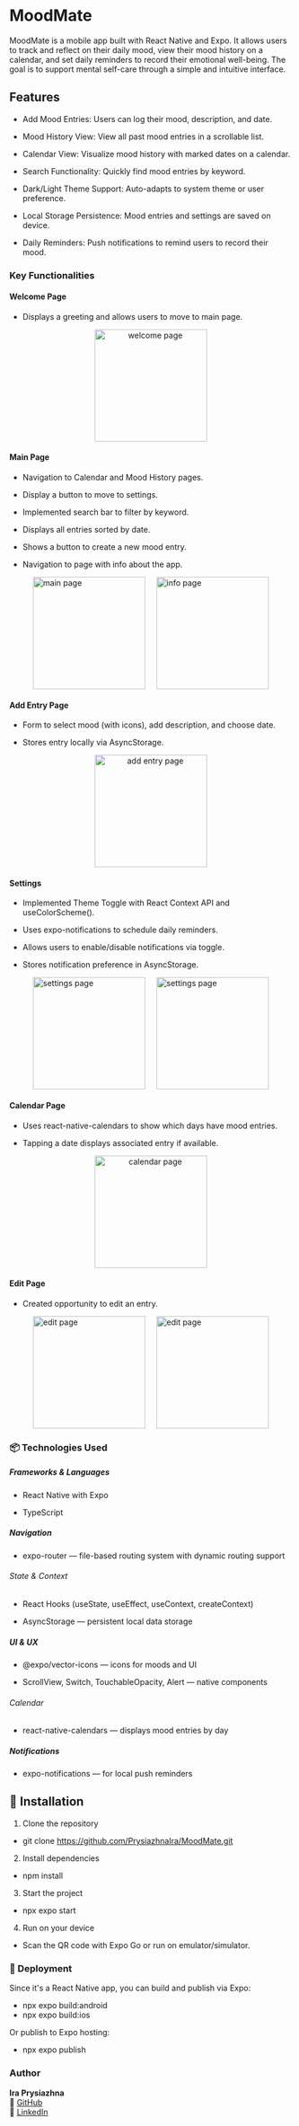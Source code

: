 # MoodMate

MoodMate is a mobile app built with React Native and Expo. It allows users to track and reflect on their daily mood, view their mood history on a calendar, and set daily reminders to record their emotional well-being. The goal is to support mental self-care through a simple and intuitive interface.

## Features

- Add Mood Entries: Users can log their mood, description, and date.

- Mood History View: View all past mood entries in a scrollable list.

- Calendar View: Visualize mood history with marked dates on a calendar.

- Search Functionality: Quickly find mood entries by keyword.

- Dark/Light Theme Support: Auto-adapts to system theme or user preference.

- Local Storage Persistence: Mood entries and settings are saved on device.

- Daily Reminders: Push notifications to remind users to record their mood.

### Key Functionalities

#### Welcome Page

- Displays a greeting and allows users to move to main page.
<p align="center">
<img src="./assets/images/1.jpg" alt="welcome page" width="200" >
</p>

#### Main Page

- Navigation to Calendar and Mood History pages.

- Display a button to move to settings.

- Implemented search bar to filter by keyword.

- Displays all entries sorted by date.

- Shows a button to create a new mood entry.

- Navigation to page with info about the app.

<div style="display: flex; gap: 20px; justify-content: center;">
  <img src="./assets/images/2.jpg" alt="main page" width="200">
  <img src="./assets/images/2.1.jpg" alt="info page" width="200">
</div>

#### Add Entry Page

- Form to select mood (with icons), add description, and choose date.

- Stores entry locally via AsyncStorage.

<p align="center">
<img src="./assets/images/3.jpg" alt="add entry page" width="200" >
</p>

#### Settings

- Implemented Theme Toggle with React Context API and useColorScheme().

- Uses expo-notifications to schedule daily reminders.

- Allows users to enable/disable notifications via toggle.

- Stores notification preference in AsyncStorage.

<div style="display: flex; gap: 20px; justify-content: center;">
  <img src="./assets/images/4.jpg" alt="settings page" width="200">
  <img src="./assets/images/5.jpg" alt="settings page" width="200">
</div>

#### Calendar Page

- Uses react-native-calendars to show which days have mood entries.

- Tapping a date displays associated entry if available.

<p align="center">
<img src="./assets/images/7.jpg" alt="calendar page" width="200" >
</p>

#### Edit Page

- Created opportunity to edit an entry.

<div style="display: flex; gap: 20px; justify-content: center;">
  <img src="./assets/images/9.jpg" alt="edit page" width="200">
  <img src="./assets/images/10.jpg" alt="edit page" width="200">
</div>

### 📦 Technologies Used

##### Frameworks & Languages

- React Native with Expo

- TypeScript

##### Navigation

- expo-router — file-based routing system with dynamic routing support

###### State & Context

- React Hooks (useState, useEffect, useContext, createContext)

- AsyncStorage — persistent local data storage

##### UI & UX

- @expo/vector-icons — icons for moods and UI

- ScrollView, Switch, TouchableOpacity, Alert — native components

###### Calendar

- react-native-calendars — displays mood entries by day

##### Notifications

- expo-notifications — for local push reminders

## 🔧 Installation

1. Clone the repository

- git clone https://github.com/PrysiazhnaIra/MoodMate.git

2. Install dependencies

- npm install

3. Start the project

- npx expo start

4. Run on your device

- Scan the QR code with Expo Go or run on emulator/simulator.

### 🚀 Deployment

Since it's a React Native app, you can build and publish via Expo:

- npx expo build:android
- npx expo build:ios

Or publish to Expo hosting:

- npx expo publish

### Author

**Ira Prysiazhna**  
🔗 [GitHub](https://github.com/PrysiazhnaIra)  
🔗 [LinkedIn](https://www.linkedin.com/in/prysiazhna-ira)
